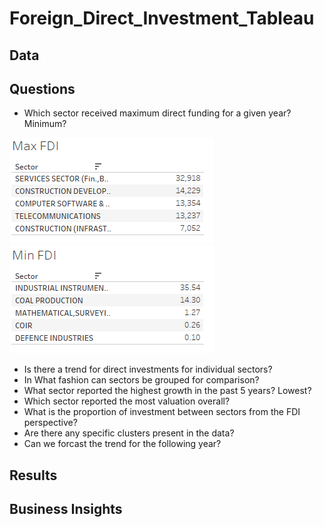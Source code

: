 # Foreign_Direct_Investment_Tableau

## Data

## Questions
- Which sector received maximum direct funding for a given year? Minimum?

 ![](FDI%20Images/Max%20FDI.png)           ![](FDI%20Images/Min%20FDI.png)
 
- Is there a trend for direct investments for individual sectors?
- In What fashion can sectors be grouped for comparison?
- What sector reported the highest growth in the past 5 years? Lowest?
- Which sector reported the most valuation overall?
- What is the proportion of investment between sectors from the FDI perspective?
- Are there any specific clusters present in the data?
- Can we forcast the trend for the following year?

## Results



## Business Insights

